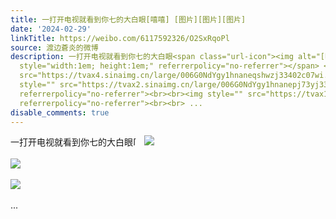 ```yaml
---
title: 一打开电视就看到你七的大白眼[嘻嘻] [图片][图片][图片]
date: '2024-02-29'
linkTitle: https://weibo.com/6117592326/O2SxRqoPl
source: 渡边蒼炎的微博
description: 一打开电视就看到你七的大白眼<span class="url-icon"><img alt="[嘻嘻]" src="https://h5.sinaimg.cn/m/emoticon/icon/default/d_xixi-643ef6e48d.png"
  style="width:1em; height:1em;" referrerpolicy="no-referrer"></span> <img style=""
  src="https://tvax4.sinaimg.cn/large/006G0NdYgy1hnaneqshwzj33402c07wi.jpg" referrerpolicy="no-referrer"><br><br><img
  style="" src="https://tvax2.sinaimg.cn/large/006G0NdYgy1hnanepj73yj33402c04qq.jpg"
  referrerpolicy="no-referrer"><br><br><img style="" src="https://tvax1.sinaimg.cn/large/006G0NdYgy1hnanes0hr2j33402c04qq.jpg"
  referrerpolicy="no-referrer"><br><br> ...
disable_comments: true
---
```

一打开电视就看到你七的大白眼<span class="url-icon"><img alt="[嘻嘻]" src="https://h5.sinaimg.cn/m/emoticon/icon/default/d_xixi-643ef6e48d.png" style="width:1em; height:1em;" referrerpolicy="no-referrer"></span> <img style="" src="https://tvax4.sinaimg.cn/large/006G0NdYgy1hnaneqshwzj33402c07wi.jpg" referrerpolicy="no-referrer"><br><br><img style="" src="https://tvax2.sinaimg.cn/large/006G0NdYgy1hnanepj73yj33402c04qq.jpg" referrerpolicy="no-referrer"><br><br><img style="" src="https://tvax1.sinaimg.cn/large/006G0NdYgy1hnanes0hr2j33402c04qq.jpg" referrerpolicy="no-referrer"><br><br> ...